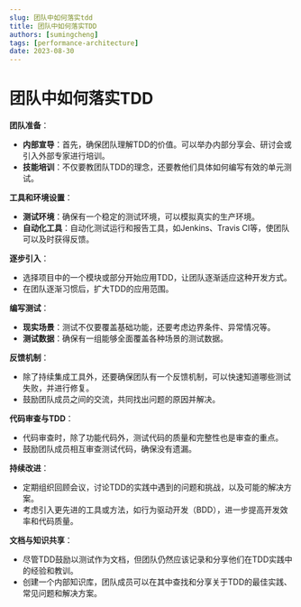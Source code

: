 ```yaml
---
slug: 团队中如何落实tdd
title: 团队中如何落实TDD
authors: [sumingcheng]
tags: [performance-architecture]
date: 2023-08-30
---
```


# 团队中如何落实TDD



 



**团队准备**：  


* **内部宣导**：首先，确保团队理解TDD的价值。可以举办内部分享会、研讨会或引入外部专家进行培训。
* **技能培训**：不仅要教团队TDD的理念，还要教他们具体如何编写有效的单元测试。

**工具和环境设置**：  


* **测试环境**：确保有一个稳定的测试环境，可以模拟真实的生产环境。
* **自动化工具**：自动化测试运行和报告工具，如Jenkins、Travis CI等，使团队可以及时获得反馈。

**逐步引入**：  


* 选择项目中的一个模块或部分开始应用TDD，让团队逐渐适应这种开发方式。
* 在团队逐渐习惯后，扩大TDD的应用范围。

**编写测试**：  


* **现实场景**：测试不仅要覆盖基础功能，还要考虑边界条件、异常情况等。
* **测试数据**：确保有一组能够全面覆盖各种场景的测试数据。

**反馈机制**：  


* 除了持续集成工具外，还要确保团队有一个反馈机制，可以快速知道哪些测试失败，并进行修复。
* 鼓励团队成员之间的交流，共同找出问题的原因并解决。

**代码审查与TDD**：  


* 代码审查时，除了功能代码外，测试代码的质量和完整性也是审查的重点。
* 鼓励团队成员相互审查测试代码，确保没有遗漏。

**持续改进**：  


* 定期组织回顾会议，讨论TDD的实践中遇到的问题和挑战，以及可能的解决方案。
* 考虑引入更先进的工具或方法，如行为驱动开发（BDD），进一步提高开发效率和代码质量。

**文档与知识共享**：  


* 尽管TDD鼓励以测试作为文档，但团队仍然应该记录和分享他们在TDD实践中的经验和教训。
* 创建一个内部知识库，团队成员可以在其中查找和分享关于TDD的最佳实践、常见问题和解决方案。